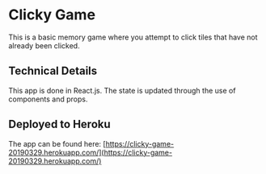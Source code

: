 # Clicky Game #

This is a basic memory game where you attempt to click tiles that have not already been clicked.

## Technical Details ##
This app is done in React.js.  The state is updated through the use of components and props.  

## Deployed to Heroku ##
The app can be found here:  [https://clicky-game-20190329.herokuapp.com/](https://clicky-game-20190329.herokuapp.com/)
